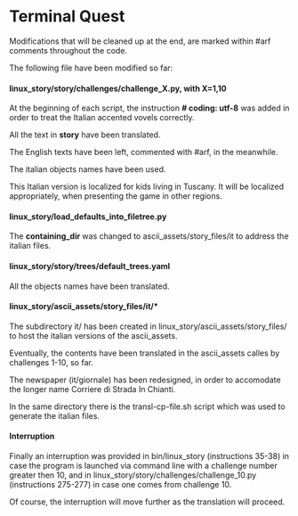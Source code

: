 
# Terminal Quest

Modifications that will be cleaned up at the end, are marked within #arf comments throughout the code.

The following file have been modified so far:

#### linux_story/story/challenges/challenge_X.py, with X=1,10

At the beginning of each script, the instruction **\# coding: utf-8** was added in order to treat the Italian accented vovels correctly.

All the text in **story** have been translated.

The English texts have been left, commented with \#arf, in the meanwhile.

The italian objects names have been used.

This Italian version is localized for kids living in Tuscany. It will be localized appropriately, when presenting the game in other regions.


#### linux_story/load_defaults_into_filetree.py

The **containing_dir** was changed to ascii_assets/story_files/it to address the italian files.


#### linux_story/story/trees/default_trees.yaml

All the objects names have been translated.


#### linux_story/ascii_assets/story_files/it/*

The subdirectory it/ has been created in  linux_story/ascii_assets/story_files/ to host the italian versions of the ascii_assets.

Eventually, the contents have been translated in the ascii_assets calles by challenges 1-10, so far.

The newspaper (it/giornale) has been redesigned, in order to accomodate the longer name Corriere di Strada In Chianti.

In the same directory there is the transl-cp-file.sh script which was used to generate the italian files.


#### Interruption

Finally an interruption was provided in bin/linux\_story (instructions 35-38) in case the program is launched via command line with a challenge number greater then 10, and in linux\_story/story/challenges/challenge\_10.py (instructions 275-277) in case one comes from challenge 10.

Of course, the interruption will move further as the translation will proceed.


